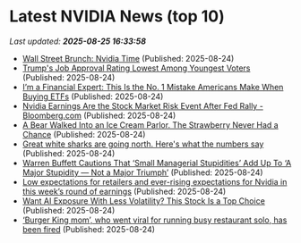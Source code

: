 # Latest NVIDIA News (top 10)
_Last updated: **2025-08-25 16:33:58**_

- [Wall Street Brunch: Nvidia Time](https://biztoc.com/x/addcd9b2b9686b44) (Published: 2025-08-24)
- [Trump's Job Approval Rating Lowest Among Youngest Voters](https://biztoc.com/x/dbb0d900d40225dc) (Published: 2025-08-24)
- [I’m a Financial Expert: This Is the No. 1 Mistake Americans Make When Buying ETFs](https://finance.yahoo.com/news/m-financial-expert-no-1-162109550.html) (Published: 2025-08-24)
- [Nvidia Earnings Are the Stock Market Risk Event After Fed Rally - Bloomberg.com](https://slashdot.org/firehose.pl?op=view&amp;id=178848542) (Published: 2025-08-24)
- [A Bear Walked Into an Ice Cream Parlor. The Strawberry Never Had a Chance](https://biztoc.com/x/4cc375c4ec273b3e) (Published: 2025-08-24)
- [Great white sharks are going north. Here's what the numbers say](https://biztoc.com/x/6605c7534b972b96) (Published: 2025-08-24)
- [Warren Buffett Cautions That ‘Small Managerial Stupidities’ Add Up To ‘A Major Stupidity — Not a Major Triumph’](https://biztoc.com/x/0dd691cf214419be) (Published: 2025-08-24)
- [Low expectations for retailers and ever-rising expectations for Nvidia in this week’s round of earnings](https://biztoc.com/x/6261da55951f4058) (Published: 2025-08-24)
- [Want AI Exposure With Less Volatility? This Stock Is a Top Choice](https://biztoc.com/x/5e02a301fc93a6bb) (Published: 2025-08-24)
- [‘Burger King mom’, who went viral for running busy restaurant solo, has been fired](https://biztoc.com/x/43bb32bbbc8340d5) (Published: 2025-08-24)

